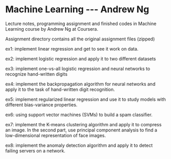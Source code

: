 # Machine Learning --- Andrew Ng 

Lecture notes, programming assignment and finished codes in Machine Learning course by Andrew Ng at Coursera.

Assignment directory contains all the original assignment files (zipped)

ex1: implement linear regression and get to see it work
on data.

ex2: implement logistic regression and apply it to two
different datasets

ex3: implement one-vs-all logistic regression and neural
networks to recognize hand-written digits

ex4: implement the backpropagation algorithm for neural
networks and apply it to the task of hand-written digit recognition.

ex5: implement regularized linear regression and use it to
study models with different bias-variance properties.

ex6: using support vector machines (SVMs) to build
a spam classifier.

ex7: implement the K-means clustering algorithm and
apply it to compress an image. In the second part, use principal
component analysis to find a low-dimensional representation of face images.

ex8: implement the anomaly detection algorithm and
apply it to detect failing servers on a network.
